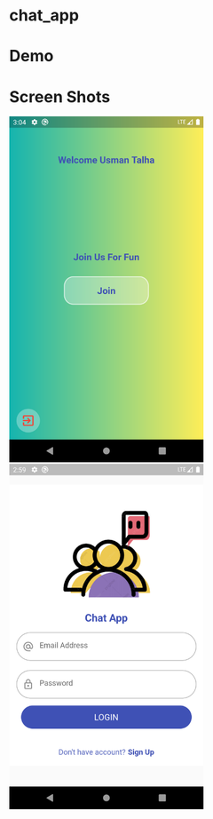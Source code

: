# chat_app

# Demo



# Screen Shots


<img src="screen_shots/1.png" width="350">


<img src="screen_shots/2.png" width="350">


